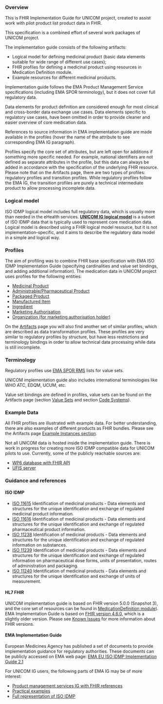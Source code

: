 
### Overview
This is FHIR Implementation Guide for UNICOM project, created to assist work with pilot product list product data in FHIR.

This specification is a combined effort of several work packages of UNICOM project.   

The implementation guide consists of the following   artifacts:
- Logical model for defining medicinal product (basic data   elements suitable for wide range of different use cases); 
- FHIR profiles for defining a medicinal product using resources in Medication Definition module.
- Example resources for different
   medicinal products.

Implementation guide follows the EMA Product Management Service specifications (including EMA SPOR terminology), but it does not cover full regulatory data.

Data elements for product definition are considered enough for most clinical and cross-border data exchange use cases. Data elements specific to regulatory use cases, have been omitted in order to provide cleaner and easier overview of core medication data.

References to source information in EMA implementation guide are made available in the profiles (hover the name of the attribute to see corresponding EMA IG paragraph).

Profiles specify the core set of attributes, but are left open for additions if something more specific needed. For example, national identifiers are not defined as separate attributes in the profile, but this data can always be added in accordance with the specification of the underlying FHIR resource. Please note that on the Artifacts page, there are two types of profiles: regulatory profiles and transition profiles. While regulatory profiles follow the EMA IG, the transition profiles are purely a technical intermediate product to allow processing incomplete data.

### Logical model
ISO IDMP logical model includes full regulatory data, which is usually more than needed in the eHealth services. 
[**UNICOM IG logical model**](StructureDefinition-FullMedicinalProduct.html) is a subset of ISO IDMP data that is typically used to represent core medication data.
Logical model is described using a FHIR logical model resource, but it is not implementation-specific, and it aims to describe the regulatory data model in a simple and logical way.   

### Profiles
The aim of profiling was to combine FHIR base specification with EMA ISO IDMP Implementation Guide (specifying cardinalities and value set bindings, and adding additional information).
The medication data in UNICOM project uses profiles for the following entities:
- [Medicinal Product](StructureDefinition-PPLMedicinalProductDefinition.html) 
- [Administrable/Pharmaceutical Product](StructureDefinition-PPLAdministrableProductDefinition.html)
- [Packaged Product](StructureDefinition-PPLPackagedProductDefinition.html) 
- [Manufactured Item](StructureDefinition-PPLManufacturedItemDefinition.html)
- [Ingredient](StructureDefinition-PPLIngredient.html)
- [Marketing Authorisation](StructureDefinition-PPLRegulatedAuthorization.html)
- [Organization (for marketing authorisation holder)](StructureDefinition-PPLOrganization.html)

On the [Artifacts](artifacts.html) page you will also find another set of similar profiles, which are described as data transformation profiles. These profiles are very similar to regulatory profiles by structure, but have less restrictions and terminology bindings in order to allow technical data processing while data is still incomplete.

### Terminology
Regulatory profiles use [EMA SPOR RMS](https://spor.ema.europa.eu/rmswi/#/) lists for value sets. 

UNICOM implementation guide also includes international terminologies like WHO ATC, EDQM, UCUM, etc.

Value set bindings are defined in profiles, value sets can be found on the Artifacts page (section [Value Sets](artifacts.html#terminology-value-sets) and section [Code Systems](artifacts.html#terminology-code-systems)). 

### Example Data
All FHIR profiles are illustrated with example data. 
For better understanding, there are also examples of different products as FHIR bundles. Please see the Artifacts page [Example Instances section](artifacts.html#example-example-instances).

Not all UNICOM data is hosted inside the implementation guide. 
There is work in progress for creating more ISO IDMP compatible data for UNICOM pilots to use. Currently, some of the publicly reachable sources are:
- [WP6 database with FHIR API](https://jpa.unicom.datawizard.it/apps/productlist/index.html)
- [UFIS server](https://ufisbrowse20220824144527.azurewebsites.net/)

### Guidance and references

#### ISO IDMP
- [ISO 11615](https://www.iso.org/standard/70150.html) Identification of medicinal products - Data elements and structures for the unique identification and exchange of regulated medicinal product information.
- [ISO 11616](https://www.iso.org/standard/70044.html) Identification of medicinal products - Data elements and structures for the unique identification and exchange of regulated pharmaceutical product information.
- [ISO 11238](https://www.iso.org/standard/69697.html) Identification of medicinal products - Data elements and structures for the unique identification and exchange of regulated information on substances.
- [ISO 11239](https://www.iso.org/standard/55032.html) Identification of medicinal products - Data elements and structures for the unique identification and exchange of regulated information on pharmaceutical dose forms, units of presentation, routes of administration and packaging.
- [ISO 11240](https://www.iso.org/standard/55033.html) Identification of medicinal products - Data elements and structures for the unique identification and exchange of units of measurement.

#### HL7 FHIR
UNICOM implementation guide is based on FHIR version 5.0.0 (Snapshot 3), and the core set of resources can be found in [MedicationDefinition module](https://www.hl7.org/fhir/medication-definition-module.html)).
EMA Implementation Guide is based on [FHIR version 4.6.0](http://hl7.org/fhir/2021May/), which is a slightly older version. Please see [Known Issues](issues.html#fhir-versions) for more information about FHIR versions.

#### EMA Implementation Guide
European Medicines Agency has published a set of documents to provide implementation guidance for regulatory authorities. These documents can be publicly accessed on EMA web page:
[EMA EU ISO IDMP Implementation Guide 2.1](https://www.ema.europa.eu/en/human-regulatory/research-development/data-medicines-iso-idmp-standards/spor-master-data/substance-product-data-management-services#eu-idmp-implementation-guide---version-2.1.1-section)

For UNICOM IG users, the following parts of EMA IG may be of more interest:
- [Product management services IG with FHIR references](https://www.ema.europa.eu/documents/regulatory-procedural-guideline/product-management-services-pms-implementation-international-organization-standardization-iso_en-0.pdf)
- [Practical examples](https://www.ema.europa.eu/documents/regulatory-procedural-guideline/product-management-service-pms-implementation-international-organization-standardization-iso_en.pdf)
- [Full representation of ISO IDMP](https://www.ema.europa.eu/documents/other/product-management-service-pms-implementation-international-organization-standardization-iso_en.pdf)

